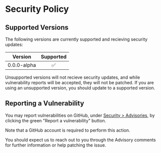 # Security Policy

## Supported Versions

The following versions are currently supported and recieving security updates:

| Version     | Supported          |
| :---------: | :----------------: |
| 0.0.0-alpha | :white_check_mark: |

Unsupported versions will not recieve security updates, and while vulnerability reports will be accepted, they will not be patched. 
If you are using an unsupported version, you should update to a supported version.

## Reporting a Vulnerability

You may report vulnerabilities on GitHub, under [Security > Advisories](https://github.com/plun1331/minecraft.py/security/advisories), by clicking the green "Report a vulnerability" button.

Note that a GitHub account is required to perform this action.

You should expect us to reach out to you through the Advisory comments for further information or help patching the issue.
